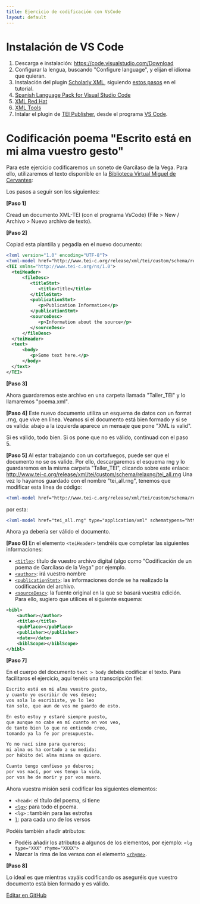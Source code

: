 ```yaml
---
title: Ejercicio de codificación con VsCode 
layout: default
---
```


# Instalación de VS Code 

1. Descarga e instalación: <https://code.visualstudio.com/Download>
2. Configurar la lengua, buscando "Configure language", y elijan el idioma que quieran. 
3. Instalación del plugin [Scholarly XML](https://marketplace.visualstudio.com/items?itemName=raffazizzi.sxml), siguiendo [estos pasos](https://tthub.io/aprende/tutorial/edicion-digital-con-VS-code/edicion-digital-con-VS-code/scholarly_xml) en el tutorial. 
4. [Spanish Language Pack for Visual Studio Code](https://marketplace.visualstudio.com/items?itemName=MS-CEINTL.vscode-language-pack-es)
5. [XML Red Hat](https://marketplace.visualstudio.com/items?itemName=redhat.vscode-xml)
6. [XML Tools](https://marketplace.visualstudio.com/items?itemName=DotJoshJohnson.xml)
7. Intalar el plugin de [TEI Publisher](https://teipublisher.com/index.html), desde el programa [VS Code](https://marketplace.visualstudio.com/items?itemName=e-editiones.tei-publisher-vscode).


# Codificación poema "Escrito está en mi alma vuestro gesto"

Para este ejercicio codificaremos un soneto de Garcilaso de la Vega. Para ello, utilizaremos el texto disponible en la [Biblioteca Virtual Miguel de Cervantes](https://www.cervantesvirtual.com/obra-visor/sonetos--27/html/000fe41e-82b2-11df-acc7-002185ce6064_1.html#PV_5_):

Los pasos a seguir son los siguientes:  

**[Paso 1]** 

Cread un documento XML-TEI (con el programa VsCode) (File > New / Archivo > Nuevo archivo de texto).  

**[Paso 2]** 

Copiad esta plantilla y pegadla en el nuevo documento: 

```xml
<?xml version="1.0" encoding="UTF-8"?>
<?xml-model href="http://www.tei-c.org/release/xml/tei/custom/schema/relaxng/tei_all.rng" type="application/xml" schematypens="http://relaxng.org/ns/structure/1.0"?>
<TEI xmlns="http://www.tei-c.org/ns/1.0">
  <teiHeader>
      <fileDesc>
         <titleStmt>
            <title>Title</title>
         </titleStmt>
         <publicationStmt>
            <p>Publication Information</p>
         </publicationStmt>
         <sourceDesc>
            <p>Information about the source</p>
         </sourceDesc>
      </fileDesc>
  </teiHeader>
  <text>
      <body>
         <p>Some text here.</p>
      </body>
  </text>
</TEI>
```

**[Paso 3]**

Ahora guardaremos este archivo en una carpeta llamada "Taller_TEI" y lo llamaremos "poema.xml". 

**[Paso 4]** 
Este nuevo documento utiliza un esquema de datos con un format .rng, que vive en línea. Veamos si el documento está bien formado y si se os valida: abajo a la izquierda aparece un mensaje que pone "XML is valid". 

Si es válido, todo bien. Si os pone que no es válido, continuad con el paso 5. 

**[Paso 5]** 
Al estar trabajando con un cortafuegos, puede ser que el documento no se os valide. Por ello, descargaremos el esquema rng y lo guardaremos en la misma carpeta "Taller_TEI", clicando sobre este enlace: <http://www.tei-c.org/release/xml/tei/custom/schema/relaxng/tei_all.rng> Una vez lo hayamos guardado con el nombre "tei_all.rng", tenemos que modificar esta línea de código: 

```xml
<?xml-model href="http://www.tei-c.org/release/xml/tei/custom/schema/relaxng/tei_all.rng" type="application/xml" schematypens="http://relaxng.org/ns/structure/1.0"?>
```

por esta: 

```xml
<?xml-model href="tei_all.rng" type="application/xml" schematypens="http://relaxng.org/ns/structure/1.0"?>
```

Ahora ya debería ser válido el documento.

**[Paso 6]** En el elemento `<teiHeader>` tendréis que completar las siguientes informaciones:

- [`<title>`](https://www.tei-c.org/release/doc/tei-p5-doc/en/html/ref-title.html): título de vuestro archivo digital (algo como "Codificación de un poema de Garcilaso de la Vega" por ejemplo.
- [`<author>`](https://www.tei-c.org/release/doc/tei-p5-doc/en/html/ref-author.html): irá vuestro nombre
- [`<publicationStmt>`](https://www.tei-c.org/release/doc/tei-p5-doc/en/html/ref-publicationStmt.html): las informaciones donde se ha realizado la codificación del archivo.  
- [`<sourceDesc>`](https://www.tei-c.org/release/doc/tei-p5-doc/en/html/ref-sourceDesc.html): la fuente original en la que se basará vuestra edición. Para ello, sugiero que utilices el siguiente esquema:

```xml
<bibl>
	<author></author>
	<title></title>
	<pubPlace></pubPlace>
	<publisher></publisher>
	<date></date>
	<biblScope></biblScope>
</bibl>
```

**[Paso 7]** 

En el cuerpo del documento `text > body` debéis codificar el texto. Para facilitaros el ejercicio, aquí tenéis una transcripción fiel:

```txt
Escrito está en mi alma vuestro gesto, 		
y cuanto yo escribir de vos deseo; 		
vos sola lo escribiste, yo lo leo 		
tan solo, que aun de vos me guardo de esto. 		

En esto estoy y estaré siempre puesto, 	  	
que aunque no cabe en mí cuanto en vos veo, 		
de tanto bien lo que no entiendo creo, 		
tomando ya la fe por presupuesto. 		

Yo no nací sino para quereros; 		
mi alma os ha cortado a su medida: 	 	
por hábito del alma misma os quiero. 		

Cuanto tengo confieso yo deberos; 		
por vos nací, por vos tengo la vida, 		
por vos he de morir y por vos muero.
```

Ahora vuestra misión será codificar los siguientes elementos:

- `<head>`: el título del poema, si tiene
- [`<lg>`](https://www.tei-c.org/release/doc/tei-p5-doc/en/html/ref-lg.html): para todo el poema.
- `<lg>` : también para las estrofas
- [`l`](https://www.tei-c.org/release/doc/tei-p5-doc/en/html/ref-l.html): para cada uno de los versos

Podéis también añadir atributos: 

- Podéis añadir los atributos a algunos de los elementos, por ejemplo: `<lg type="XXX" rhyme="XXXX">`
- Marcar la rima de los versos con el elemento [`<rhyme>`](https://www.tei-c.org/release/doc/tei-p5-doc/en/html/examples-rhyme.html).

**[Paso 8]** 

Lo ideal es que mientras vayáis codificando os aseguréis que vuestro documento está bien formado y es válido.


[Editar en GitHub](https://github.com/tthub-repo/ejercicios/blob/master/VegaGarcilaso_Escrito_en_mi_gesto.md)
